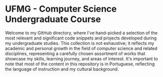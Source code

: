 # UFMG - Computer Science Undergraduate Course

Welcome to my GitHub directory, where I've hand-picked a selection of the most relevant and significant code snippets and projects developed during my undergraduate studies. This collection is not exhaustive; it reflects my academic and personal growth in the field of computer science and related disciplines, representing a carefully chosen assortment of works that showcase my skills, learning journey, and areas of interest. It's important to note that most of the content in this repository is in Portuguese, reflecting the language of instruction and my cultural background.

